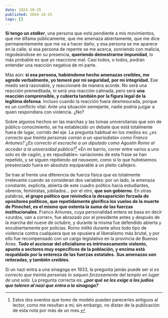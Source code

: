 ```yaml
---
date: 2024-10-25
published: 2024-10-25
tags: []
---
```


**Si tengo un *stalker***, una persona que está pendiente a mis movimientos, que me difama públicamente, que me amenaza abiertamente, que me dice permanentemente que me va a hacer daño, y esa persona se me aparece en la calle; si esa persona de repente se me acerca, sonriendo con malicia, regodeándose en su presencia, **queriendo demostrarme impunidad**, lo más probable es que yo reaccione mal. Casi todos, o todos, podrán entender una reacción negativa de mi parte.

Más aún: **si esa persona, habiéndome hecho amenazas creíbles, me agrede verbalmente, yo temeré por mi seguridad, por mi integridad.** Ese miedo será razonable, y reaccionaré de manera acorde. No será una reacción premeditada, ni será una reacción calmada, pero será **una reacción comprensible, y cubierta también por la figura legal de la legítima defensa**. Incluso cuando la reacción fuera desmesurada, porque es un conflicto vital. Ante una situación semejante, nadie podría juzgar a quien respondiera con violencia. ¿No?

Sobre algunos hechos en las marchas y las tomas universitarias que son de público conocimiento, se ha establecido un debate que está totalmente fuera de lugar, corrido del eje. La pregunta habitual en los medios es: *¿es correcto que treinta personas corran a un «periodista» como Franco Antunes? ¿Es correcto el escrache a un diputado como Agustín Romo al acceder a la universidad pública?*[^1] «En mi barrio, correr entre varios a uno solo es de cagón, y es repudiable»: variaciones de esta frase se han repetido, y se siguen repitiendo *ad nauseam*, como si lo que hubiésemos presenciado fuera en absoluto equiparable a un pleito callejero.

Se trae al frente una diferencia de fuerza física que es totalmente irrelevante cuando se consideran dos variables: por un lado, la amenaza constante, explícita, abierta de este cuadro político hacia estudiantes, obreros, feministas, jubilados… por el otro, **que son gobierno**. En otras palabras, **el grupo político que reivindica la desaparición forzada de opositores políticos, que repetidamente glorifica los vuelos de la muerte de Pinochet, es el mismo que ostenta la suma de las fuerzas institucionales**. Franco Antunes, cuya personalidad entera se basa en decir «zurdos, van a correr», fue abrazado por el presidente antes y después de la marcha del nueve de octubre, y durante la misma fue defendido abierta y encubiertamente por policías. Romo militó durante años todo tipo de violencia contra cualquiera que se opusiera al liberalismo más brutal, y por ello fue recompensado con un cargo legislativo en la provincia de Buenos Aires. **Todo el accionar del oficialismo es intrínsecamente violento, apunta a sectores muy específicos de la población, y encima está respaldado por la entereza de las fuerzas estatales.** **Sus amenazas son reiteradas, y también creíbles**.  

Si un nazi entra a una sinagoga en 1933, la pregunta jamás puede ser *si es correcto que treinta personas lo saquen forzosamente del templo en lugar de una sola*. La pregunta correcta es: ***¿por qué se les exige a los judíos que toleren al nazi que entra a la sinagoga?***

[^1]: Estos dos eventos que tomo de modelo pueden parecerles antiguos al lector, como me resultan a mí; sin embargo, no distan de la publicación de esta nota por más de un mes. 